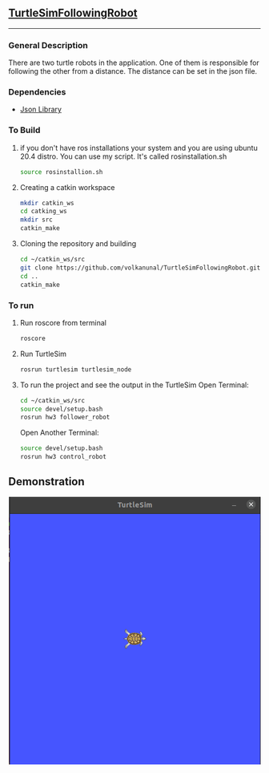 ## <u>TurtleSimFollowingRobot </u>
-----------

### General Description
There are two turtle robots in the application. One of them is responsible for following the other from a distance. The distance can be set in the json file.

### Dependencies
- [Json Library](https://github.com/eteran/cpp-json)
### To Build
1. if you don't have ros installations your system and you are using ubuntu 20.4 distro. You can use my script. It's called rosinstallation.sh
    ```bash
    source rosinstallion.sh
    ```
2. Creating a catkin workspace
    ```bash
    mkdir catkin_ws
    cd catking_ws
    mkdir src
    catkin_make
    ```
3. Cloning the repository and building
    ```bash
    cd ~/catkin_ws/src
    git clone https://github.com/volkanunal/TurtleSimFollowingRobot.git
    cd ..
    catkin_make
    ```

### To run
1. Run roscore from terminal
    ```bash
    roscore
    ```
2. Run TurtleSim 
    ```bash
    rosrun turtlesim turtlesim_node
    ```
3. To run the project and see the output in the TurtleSim
    Open Terminal:
    ```bash
    cd ~/catkin_ws/src
    source devel/setup.bash
    rosrun hw3 follower_robot
    ```
    Open Another Terminal:
    ```bash
    source devel/setup.bash
    rosrun hw3 control_robot
    ```

## Demonstration

<p align="center">
  <img src="output/output.gif" />
</p>

    

      
    
